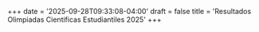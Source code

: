 +++
date = '2025-09-28T09:33:08-04:00'
draft = false
title = 'Resultados Olimpiadas Cientificas Estudiantiles 2025'
+++
